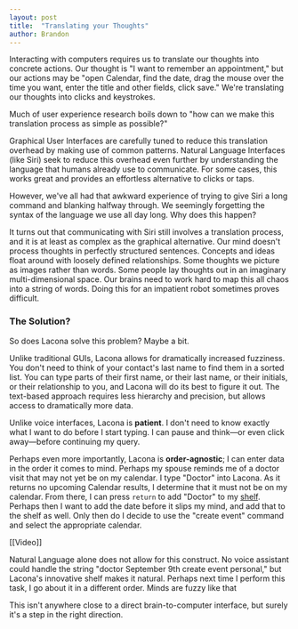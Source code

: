 ```yaml
---
layout: post
title:  "Translating your Thoughts"
author: Brandon
---
```


Interacting with computers requires us to translate our thoughts into concrete actions. Our thought is "I want to remember an appointment," but our actions may be "open Calendar, find the date, drag the mouse over the time you want, enter the title and other fields, click save." We're translating our thoughts into clicks and keystrokes.

Much of user experience research boils down to "how can we make this translation process as simple as possible?"

Graphical User Interfaces are carefully tuned to reduce this translation overhead by making use of common patterns. Natural Language Interfaces (like Siri) seek to reduce this overhead even further by understanding the language that humans already use to communicate. For some cases, this works great and provides an effortless alternative to clicks or taps.

However, we've all had that awkward experience of trying to give Siri a long command and blanking halfway through. We seemingly forgetting the syntax of the language we use all day long. Why does this happen?

It turns out that communicating with Siri still involves a translation process, and it is at least as complex as the graphical alternative. Our mind doesn't process thoughts in perfectly structured sentences. Concepts and ideas float around with loosely defined relationships. Some thoughts we picture as images rather than words. Some people lay thoughts out in an imaginary multi-dimensional space. Our brains need to work hard to map this all chaos into a string of words. Doing this for an impatient robot sometimes proves difficult.

### The Solution?

So does Lacona solve this problem? Maybe a bit.

Unlike traditional GUIs, Lacona allows for dramatically increased fuzziness. You don't need to think of your contact's last name to find them in a sorted list. You can type parts of their first name, or their last name, or their initials, or their relationship to you, and Lacona will do its best to figure it out. The text-based approach requires less hierarchy and precision, but allows access to dramatically more data.

Unlike voice interfaces, Lacona is **patient**. I don't need to know exactly what I want to do before I start typing. I can pause and think—or even click away—before continuing my query.

Perhaps even more importantly, Lacona is **order-agnostic**; I can enter data in the order it comes to mind. Perhaps my spouse reminds me of a doctor visit that may not yet be on my calendar. I type "Doctor" into Lacona. As it returns no upcoming Calendar results, I determine that it must not be on my calendar. From there, I can press `return` to add "Doctor" to my [shelf](/guide#shelf). Perhaps then I want to add the date before it slips my mind, and add that to the shelf as well. Only then do I decide to use the "create event" command and select the appropriate calendar.

[[Video]]

Natural Language alone does not allow for this construct. No voice assistant could handle the string "doctor September 9th create event personal," but Lacona's innovative shelf makes it natural. Perhaps next time I perform this task, I go about it in a different order. Minds are fuzzy like that

This isn't anywhere close to a direct brain-to-computer interface, but surely it's a step in the right direction.